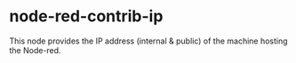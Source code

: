 # node-red-contrib-ip
This node provides the IP address (internal &amp; public) of the machine hosting the Node-red.
